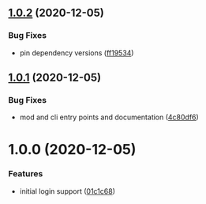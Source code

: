 ## [1.0.2](https://github.com/nakleiderer/microsoft-graph-cli/compare/v1.0.1...v1.0.2) (2020-12-05)


### Bug Fixes

* pin dependency versions ([ff19534](https://github.com/nakleiderer/microsoft-graph-cli/commit/ff19534949baa11be82ba6792e7b6e8e29545c09))

## [1.0.1](https://github.com/nakleiderer/microsoft-graph-cli/compare/v1.0.0...v1.0.1) (2020-12-05)


### Bug Fixes

* mod and cli entry points and documentation ([4c80df6](https://github.com/nakleiderer/microsoft-graph-cli/commit/4c80df6dcff1d45ce2637999d76a817cb2585165))

# 1.0.0 (2020-12-05)


### Features

* initial login support ([01c1c68](https://github.com/nakleiderer/microsoft-graph-cli/commit/01c1c68a84c172dacc65e5576f46c64c52d57648))
